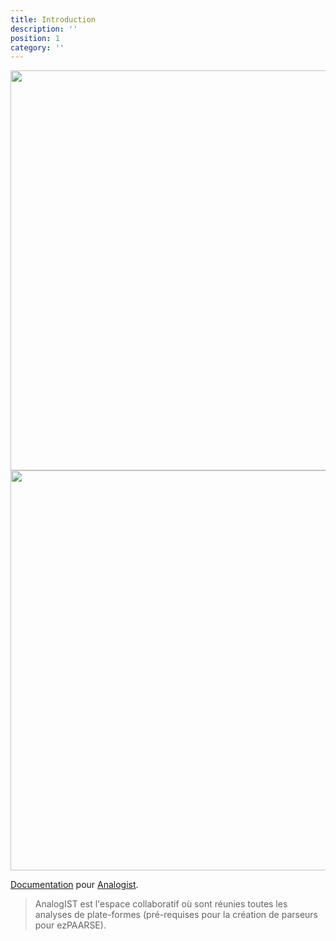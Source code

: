 ```yaml
---
title: Introduction
description: ''
position: 1
category: ''
---
```


<img src="/en/preview.png" class="light-img" width="1280" height="640" alt=""/>
<img src="/en/preview-dark.png" class="dark-img" width="1280" height="640" alt=""/>

[Documentation]() pour [Analogist](http://analyses.ezpaarse.org/).

>  AnalogIST est l'espace collaboratif où sont réunies toutes les analyses de plate-formes (pré-requises pour la création de parseurs pour ezPAARSE).